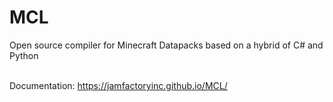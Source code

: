 # MCL
Open source compiler for Minecraft Datapacks based on a hybrid of C# and Python <br> <br>

Documentation: https://jamfactoryinc.github.io/MCL/ 
